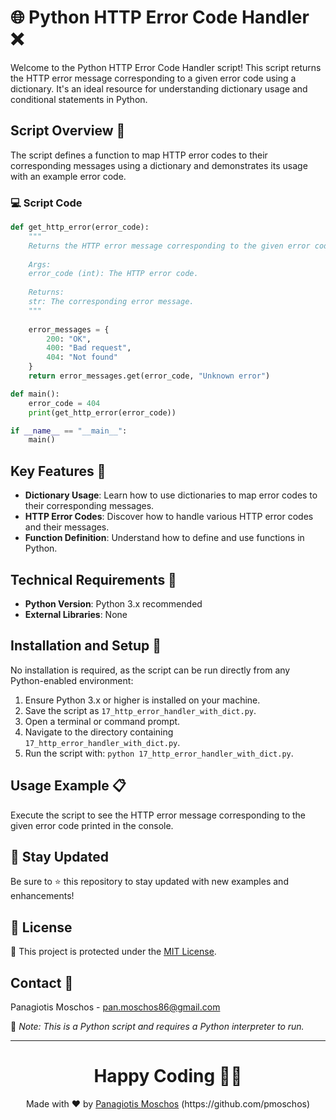 # 🌐 Python HTTP Error Code Handler ❌

Welcome to the Python HTTP Error Code Handler script! This script returns the HTTP error message corresponding to a given error code using a dictionary. It's an ideal resource for understanding dictionary usage and conditional statements in Python.

## Script Overview 📘

The script defines a function to map HTTP error codes to their corresponding messages using a dictionary and demonstrates its usage with an example error code.

### :computer: Script Code

```python
def get_http_error(error_code):
    """
    Returns the HTTP error message corresponding to the given error code.
    
    Args:
    error_code (int): The HTTP error code.
    
    Returns:
    str: The corresponding error message.
    """
    
    error_messages = {
        200: "OK",
        400: "Bad request",
        404: "Not found"
    }
    return error_messages.get(error_code, "Unknown error")

def main():
    error_code = 404
    print(get_http_error(error_code))

if __name__ == "__main__":
    main()
```

## Key Features 🌟

- **Dictionary Usage**: Learn how to use dictionaries to map error codes to their corresponding messages.
- **HTTP Error Codes**: Discover how to handle various HTTP error codes and their messages.
- **Function Definition**: Understand how to define and use functions in Python.

## Technical Requirements 🔧

- **Python Version**: Python 3.x recommended
- **External Libraries**: None

## Installation and Setup 🚀

No installation is required, as the script can be run directly from any Python-enabled environment:

1. Ensure Python 3.x or higher is installed on your machine.
2. Save the script as `17_http_error_handler_with_dict.py`.
3. Open a terminal or command prompt.
4. Navigate to the directory containing `17_http_error_handler_with_dict.py`.
5. Run the script with: `python 17_http_error_handler_with_dict.py`.

## Usage Example 📋

Execute the script to see the HTTP error message corresponding to the given error code printed in the console.

## 📢 Stay Updated

Be sure to ⭐ this repository to stay updated with new examples and enhancements!

## 📄 License
🔐 This project is protected under the [MIT License](https://mit-license.org/).


## Contact 📧
Panagiotis Moschos - pan.moschos86@gmail.com

🔗 *Note: This is a Python script and requires a Python interpreter to run.*

---
<h1 align=center>Happy Coding 👨‍💻 </h1>

<p align="center">
  Made with ❤️ by 
  <a href="https://www.linkedin.com/in/panagiotis-moschos" target="_blank">
  Panagiotis Moschos</a> (https://github.com/pmoschos)
</p>